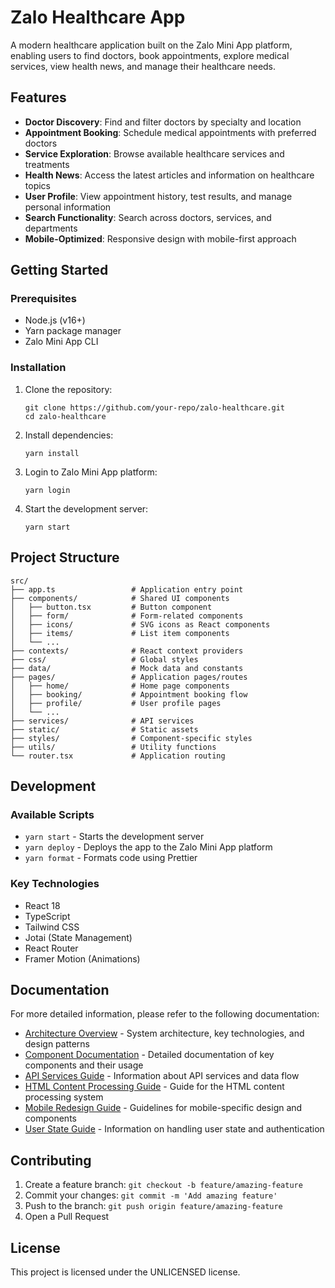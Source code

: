 # Zalo Healthcare App

A modern healthcare application built on the Zalo Mini App platform, enabling users to find doctors, book appointments, explore medical services, view health news, and manage their healthcare needs.

## Features

- **Doctor Discovery**: Find and filter doctors by specialty and location
- **Appointment Booking**: Schedule medical appointments with preferred doctors
- **Service Exploration**: Browse available healthcare services and treatments
- **Health News**: Access the latest articles and information on healthcare topics
- **User Profile**: View appointment history, test results, and manage personal information
- **Search Functionality**: Search across doctors, services, and departments
- **Mobile-Optimized**: Responsive design with mobile-first approach

## Getting Started

### Prerequisites

- Node.js (v16+)
- Yarn package manager
- Zalo Mini App CLI

### Installation

1. Clone the repository:

   ```
   git clone https://github.com/your-repo/zalo-healthcare.git
   cd zalo-healthcare
   ```

2. Install dependencies:

   ```
   yarn install
   ```

3. Login to Zalo Mini App platform:

   ```
   yarn login
   ```

4. Start the development server:
   ```
   yarn start
   ```

## Project Structure

```
src/
├── app.ts                 # Application entry point
├── components/            # Shared UI components
│   ├── button.tsx         # Button component
│   ├── form/              # Form-related components
│   ├── icons/             # SVG icons as React components
│   ├── items/             # List item components
│   └── ...
├── contexts/              # React context providers
├── css/                   # Global styles
├── data/                  # Mock data and constants
├── pages/                 # Application pages/routes
│   ├── home/              # Home page components
│   ├── booking/           # Appointment booking flow
│   ├── profile/           # User profile pages
│   └── ...
├── services/              # API services
├── static/                # Static assets
├── styles/                # Component-specific styles
├── utils/                 # Utility functions
└── router.tsx             # Application routing
```

## Development

### Available Scripts

- `yarn start` - Starts the development server
- `yarn deploy` - Deploys the app to the Zalo Mini App platform
- `yarn format` - Formats code using Prettier

### Key Technologies

- React 18
- TypeScript
- Tailwind CSS
- Jotai (State Management)
- React Router
- Framer Motion (Animations)

## Documentation

For more detailed information, please refer to the following documentation:

- [Architecture Overview](docs/architecture-overview.md) - System architecture, key technologies, and design patterns
- [Component Documentation](docs/component-documentation.md) - Detailed documentation of key components and their usage
- [API Services Guide](docs/api-services-guide.md) - Information about API services and data flow
- [HTML Content Processing Guide](docs/html-processing-guide.md) - Guide for the HTML content processing system
- [Mobile Redesign Guide](docs/mobile-redesign-guide.md) - Guidelines for mobile-specific design and components
- [User State Guide](docs/user-state-guide.md) - Information on handling user state and authentication

## Contributing

1. Create a feature branch: `git checkout -b feature/amazing-feature`
2. Commit your changes: `git commit -m 'Add amazing feature'`
3. Push to the branch: `git push origin feature/amazing-feature`
4. Open a Pull Request

## License

This project is licensed under the UNLICENSED license.
